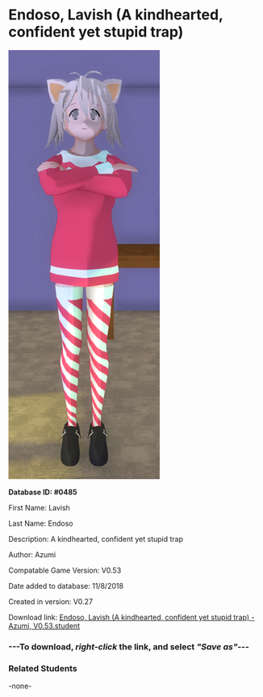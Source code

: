 # Endoso, Lavish (A kindhearted, confident yet stupid trap)

<img src="../../Files/Images/Endoso, Lavish (A kindhearted, confident yet stupid trap).png" title="Endoso, Lavish (A kindhearted, confident yet stupid trap) - Azumi, V0.53">

**Database ID: #0485**

First Name: Lavish

Last Name: Endoso

Description: A kindhearted, confident yet stupid trap

Author: Azumi

Compatable Game Version: V0.53

Date added to database: 11/8/2018

Created in version: V0.27

Download link: <a href="https://raw.githubusercontent.com/Arbiter1223/Daigaku-Gurashi-Custom-Students/master/Files/Student%20Files/Endoso%2C%20Lavish%20(A%20kindhearted%2C%20confident%20yet%20stupid%20trap)%20-%20Azumi%2C%20V0.53.student">Endoso, Lavish (A kindhearted, confident yet stupid trap) - Azumi, V0.53.student</a>

### ---**To download, _right-click_ the link, and select _"Save as"_**---

### Related Students

-none-
